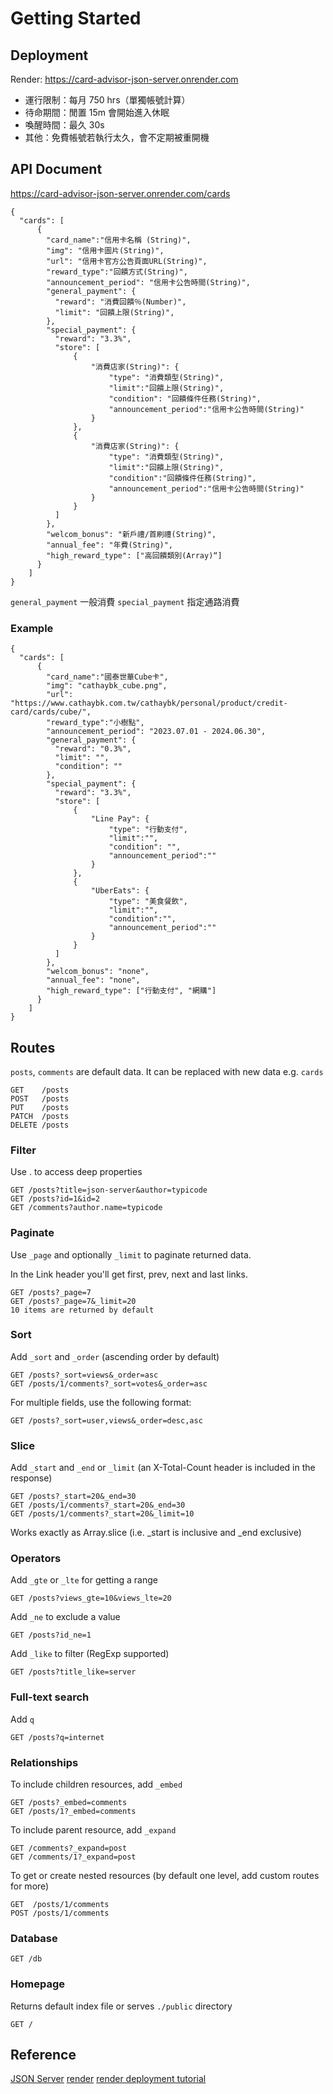 # Getting Started

## Deployment

Render: https://card-advisor-json-server.onrender.com

- 運行限制：每月 750 hrs（單獨帳號計算）
- 待命期間：閒置 15m 會開始進入休眠
- 喚醒時間：最久 30s
- 其他：免費帳號若執行太久，會不定期被重開機

## API Document
https://card-advisor-json-server.onrender.com/cards

```
{
  "cards": [
      {
        "card_name":"信用卡名稱 (String)",
        "img": "信用卡圖片(String)",
        "url": "信用卡官方公告頁面URL(String)", 
        "reward_type":"回饋方式(String)",
        "announcement_period": "信用卡公告時間(String)",
        "general_payment": {     
          "reward": "消費回饋％(Number)",
          "limit": "回饋上限(String)",
        },
        "special_payment": {     
          "reward": "3.3%",
          "store": [             
              {
                  "消費店家(String)": {
                      "type": "消費類型(String)",
                      "limit":"回饋上限(String)",        
                      "condition": "回饋條件任務(String)",    
                      "announcement_period":"信用卡公告時間(String)"
                  }
              },
              {
                  "消費店家(String)": {
                      "type": "消費類型(String)",
                      "limit":"回饋上限(String)",
                      "condition":"回饋條件任務(String)",
                      "announcement_period":"信用卡公告時間(String)"
                  }
              }
          ] 
        },
        "welcom_bonus": "新戶禮/首刷禮(String)", 
        "annual_fee": "年費(String)",  
        "high_reward_type": ["高回饋類別(Array)“]  
      }
    ]
}
```
`general_payment` 一般消費
`special_payment` 指定通路消費

### Example
```
{
  "cards": [
      {
        "card_name":"國泰世華Cube卡",
        "img": "cathaybk_cube.png",
        "url": "https://www.cathaybk.com.tw/cathaybk/personal/product/credit-card/cards/cube/", 
        "reward_type":"小樹點",
        "announcement_period": "2023.07.01 - 2024.06.30",
        "general_payment": {     
          "reward": "0.3%",
          "limit": "",
          "condition": ""
        },
        "special_payment": {     
          "reward": "3.3%",
          "store": [             
              {
                  "Line Pay": {
                      "type": "行動支付",
                      "limit":"",        
                      "condition": "",    
                      "announcement_period":""
                  }
              },
              {
                  "UberEats": {
                      "type": "美食餐飲",
                      "limit":"",
                      "condition":"",
                      "announcement_period":""
                  }
              }
          ] 
        },
        "welcom_bonus": "none", 
        "annual_fee": "none",  
        "high_reward_type": ["行動支付", "網購"]  
      }
    ]
}
```


## Routes

`posts`, `comments` are default data. It can be replaced with new data e.g. `cards`

```
GET    /posts
POST   /posts
PUT    /posts
PATCH  /posts
DELETE /posts
```


### Filter

Use . to access deep properties
```
GET /posts?title=json-server&author=typicode
GET /posts?id=1&id=2
GET /comments?author.name=typicode
```

### Paginate

Use `_page` and optionally `_limit` to paginate returned data.

In the Link header you'll get first, prev, next and last links.
```
GET /posts?_page=7
GET /posts?_page=7&_limit=20
10 items are returned by default
```

### Sort

Add `_sort` and `_order` (ascending order by default)
```
GET /posts?_sort=views&_order=asc
GET /posts/1/comments?_sort=votes&_order=asc
```
For multiple fields, use the following format:
```
GET /posts?_sort=user,views&_order=desc,asc
```

### Slice

Add `_start` and `_end` or `_limit` (an X-Total-Count header is included in the response)
```
GET /posts?_start=20&_end=30
GET /posts/1/comments?_start=20&_end=30
GET /posts/1/comments?_start=20&_limit=10
```
Works exactly as Array.slice (i.e. _start is inclusive and _end exclusive)

### Operators

Add `_gte` or `_lte` for getting a range

```
GET /posts?views_gte=10&views_lte=20
```
Add `_ne` to exclude a value
```
GET /posts?id_ne=1
```
Add `_like` to filter (RegExp supported)
```
GET /posts?title_like=server
```
### Full-text search

Add `q`
```
GET /posts?q=internet
```
### Relationships

To include children resources, add `_embed`
```
GET /posts?_embed=comments
GET /posts/1?_embed=comments
```
To include parent resource, add `_expand`
```
GET /comments?_expand=post
GET /comments/1?_expand=post
```
To get or create nested resources (by default one level, add custom routes for more)
```
GET  /posts/1/comments
POST /posts/1/comments
```

### Database
```
GET /db
```

### Homepage

Returns default index file or serves `./public` directory
```
GET /
```

## Reference
[JSON Server](https://github.com/typicode/json-server)
[render](https://render.com/docs/free)
[render deployment tutorial](https://hackmd.io/@NoName21/deploy-to-render-2022)
